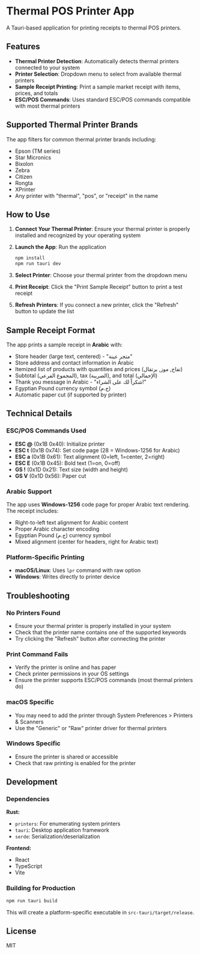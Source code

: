 # Thermal POS Printer App

A Tauri-based application for printing receipts to thermal POS printers.

## Features

- **Thermal Printer Detection**: Automatically detects thermal printers connected to your system
- **Printer Selection**: Dropdown menu to select from available thermal printers
- **Sample Receipt Printing**: Print a sample market receipt with items, prices, and totals
- **ESC/POS Commands**: Uses standard ESC/POS commands compatible with most thermal printers

## Supported Thermal Printer Brands

The app filters for common thermal printer brands including:
- Epson (TM series)
- Star Micronics
- Bixolon
- Zebra
- Citizen
- Rongta
- XPrinter
- Any printer with "thermal", "pos", or "receipt" in the name

## How to Use

1. **Connect Your Thermal Printer**: Ensure your thermal printer is properly installed and recognized by your operating system

2. **Launch the App**: Run the application
   ```bash
   npm install
   npm run tauri dev
   ```

3. **Select Printer**: Choose your thermal printer from the dropdown menu

4. **Print Receipt**: Click the "Print Sample Receipt" button to print a test receipt

5. **Refresh Printers**: If you connect a new printer, click the "Refresh" button to update the list

## Sample Receipt Format

The app prints a sample receipt in **Arabic** with:
- Store header (large text, centered) - "متجر عينة"
- Store address and contact information in Arabic
- Itemized list of products with quantities and prices (تفاح, موز, برتقال)
- Subtotal (المجموع الفرعي), tax (الضريبة), and total (الإجمالي)
- Thank you message in Arabic - "شكراً لك على الشراء!"
- Egyptian Pound currency symbol (ج.م)
- Automatic paper cut (if supported by printer)

## Technical Details

### ESC/POS Commands Used

- **ESC @** (0x1B 0x40): Initialize printer
- **ESC t** (0x1B 0x74): Set code page (28 = Windows-1256 for Arabic)
- **ESC a** (0x1B 0x61): Text alignment (0=left, 1=center, 2=right)
- **ESC E** (0x1B 0x45): Bold text (1=on, 0=off)
- **GS !** (0x1D 0x21): Text size (width and height)
- **GS V** (0x1D 0x56): Paper cut

### Arabic Support

The app uses **Windows-1256** code page for proper Arabic text rendering. The receipt includes:
- Right-to-left text alignment for Arabic content
- Proper Arabic character encoding
- Egyptian Pound (ج.م) currency symbol
- Mixed alignment (center for headers, right for Arabic text)

### Platform-Specific Printing

- **macOS/Linux**: Uses `lpr` command with raw option
- **Windows**: Writes directly to printer device

## Troubleshooting

### No Printers Found
- Ensure your thermal printer is properly installed in your system
- Check that the printer name contains one of the supported keywords
- Try clicking the "Refresh" button after connecting the printer

### Print Command Fails
- Verify the printer is online and has paper
- Check printer permissions in your OS settings
- Ensure the printer supports ESC/POS commands (most thermal printers do)

### macOS Specific
- You may need to add the printer through System Preferences > Printers & Scanners
- Use the "Generic" or "Raw" printer driver for thermal printers

### Windows Specific
- Ensure the printer is shared or accessible
- Check that raw printing is enabled for the printer

## Development

### Dependencies

**Rust:**
- `printers`: For enumerating system printers
- `tauri`: Desktop application framework
- `serde`: Serialization/deserialization

**Frontend:**
- React
- TypeScript
- Vite

### Building for Production

```bash
npm run tauri build
```

This will create a platform-specific executable in `src-tauri/target/release`.

## License

MIT

